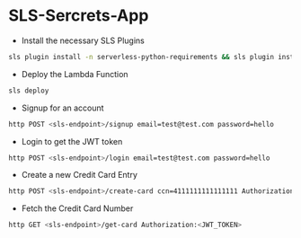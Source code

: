 # SLS-Sercrets-App

* Install the necessary SLS Plugins

```bash
sls plugin install -n serverless-python-requirements && sls plugin install -n serverless-wsgi
```

* Deploy the Lambda Function

```bash
sls deploy
```

* Signup for an account

```bash
http POST <sls-endpoint>/signup email=test@test.com password=hello
```

* Login to get the JWT token

```bash
http POST <sls-endpoint>/login email=test@test.com password=hello
```

* Create a new Credit Card Entry

```bash
http POST <sls-endpoint>/create-card ccn=4111111111111111 Authorization:<JWT_TOKEN>
```

* Fetch the Credit Card Number

```bash
http GET <sls-endpoint>/get-card Authorization:<JWT_TOKEN>
```